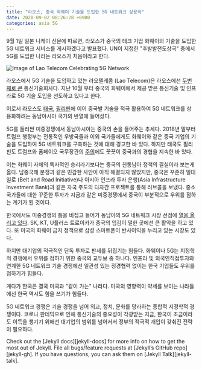 ```yaml
---
title: "라오스, 중국 화웨이 기술을 도입한 5G 네트워크 상용화"
date: 2020-09-02 08:26:28 +0900
categories: asia 5G
---
```


9월 1일 일본 니케이 신문에 따르면, 라오스가 중국의 테크 기업 화웨이의 기술을 도입한 5G 네트워크 서비스를 게시하겠다고 발표했다. UN이 지정한 "후발발전도상국" 중에서 5G를 도입한 나라는 라오스가 처음이라고 한다.

![Image of Lao Telecom Celebrating 5G Network](himchanjung.github.io/img/20200901_laos1.jpg)

라오스에서 5G 기술을 도입하고 있는 라오텔레콤 (Lao Telecom)은 라오스에선 [두번째로 큰][lao-telecom] 통신기술회사다. 지난 10월 부터 중국의 화웨이에서 제공 받은 통신기술 및 인프라로 5G 기술 도입을 선도하고 있다고 한다.

이로서 라오스도 [태국][thailand], [필리핀][philippines]에 이어 중국발 기술을 적극 활용하여 5G 네트워크를 상용화하려는 동남아시아 국가의 반열에 들어섰다.

5G를 둘러싼 미중경쟁에서 동남아시아는 중국의 손을 들어주는 추세다. 2018년 말부터 트럼프 행정부는 전통적인 우방국들과 이외 국가들에게도 화웨이와 같은 중국 기업의 기술을 도입하여 5G 네트워크를 구축하는 것에 대해 경고한 바 있다. 하지만 태국도 필리핀도 트럼프와 폼페이오 국무장관의 [주의][warning]에도 꿋꿋이 중국과의 경협을 지속한 바 있다.

이는 화웨이 자체의 독자적인 승리라기보다는 중국의 친동남아 정책의 결실이라 보는게 옳다. 남중국해 분쟁과 같은 민감한 사안이 아직 해결되지 않았지만, 중국은 꾸준히 일대일로 (Belt and Road Initiative)나 아시아 인프라 투자 은행(Asia Infrastructure Investment Bank)과 같은 자국 주도의 다자간 프로젝트를 통해 러브콜을 보냈다. 중소국가들에 대한 꾸준한 투자가 지금과 같은 미중경쟁에서 중국이 부분적으로 우위를 점하는 계기가 된 것이다.

한국에서도 미중경쟁의 틈을 비집고 들어가 동남아의 5G 네트워크 시장 선점에 [열을 올리고 있다][korea-comp]. SK, KT, U플러스 트로이카가 중국의 입김이 덜한 곳에선 큰 활약을 하고 있다. 또 미국의 화웨이 금지 정책으로 삼성 스마트폰이 반사이익을 누리고 있는 시장도 있다.

하지만 대기업의 적극적인 단독 투자로 판세를 뒤집기는 힘들다. 화웨이나 5G는 지정학적 경쟁에서 우위를 점하기 위한 중국의 교두보 중 하나다. 인프라 및 외국인직접투자와 연계한 5G 네트워크 기술 경쟁에선 일관성 있는 정경협력 없이는 한국 기업들도 우위를 점하기가 힘들다.

게다가 한국은 결국 미국과 "같이 가는" 나라다. 미국의 영향력이 약세를 보이는 나라들에선 한국 역시도 힘을 쓰기가 힘들다.

5G 네트워크 경쟁은 기술 경쟁을 넘어 외교, 정치, 문화를 망라하는 종합적 지정학적 경쟁이다. 코로나 판데믹으로 인해 통신기술의 중요성이 각광받는 지금, 한국이 조금이라도 이득을 챙기기 위해선 대기업의 범위를 넘어서서 정부의 적극적 개입이 갖춰진 전략이 필요하다.

Check out the [Jekyll docs][jekyll-docs] for more info on how to get the most out of Jekyll. File all bugs/feature requests at [Jekyll’s GitHub repo][jekyll-gh]. If you have questions, you can ask them on [Jekyll Talk][jekyll-talk].

[lao-telecom]: https://halberdbastion.com/intelligence/mobile-networks/lao-telecom#:~:text=Lao%20Telecom%20is%20the%20second,(holding%2049%25%20ownership).
[thailand]:   https://asia.nikkei.com/Spotlight/5G-networks/Huawei-sweetens-5G-offer-in-Thailand-with-tech-training-center
[philippines]: https://asia.nikkei.com/Business/Telecommunication/Top-Philippine-telco-to-launch-5G-service-with-Huawei-and-Ericsson
[warning]: https://asia.nikkei.com/Business/Telecommunication/Top-Philippine-telco-to-launch-5G-service-with-Huawei-and-Ericsson
[korea-comp]: https://biz.chosun.com/site/data/html_dir/2020/04/10/2020041003549.html